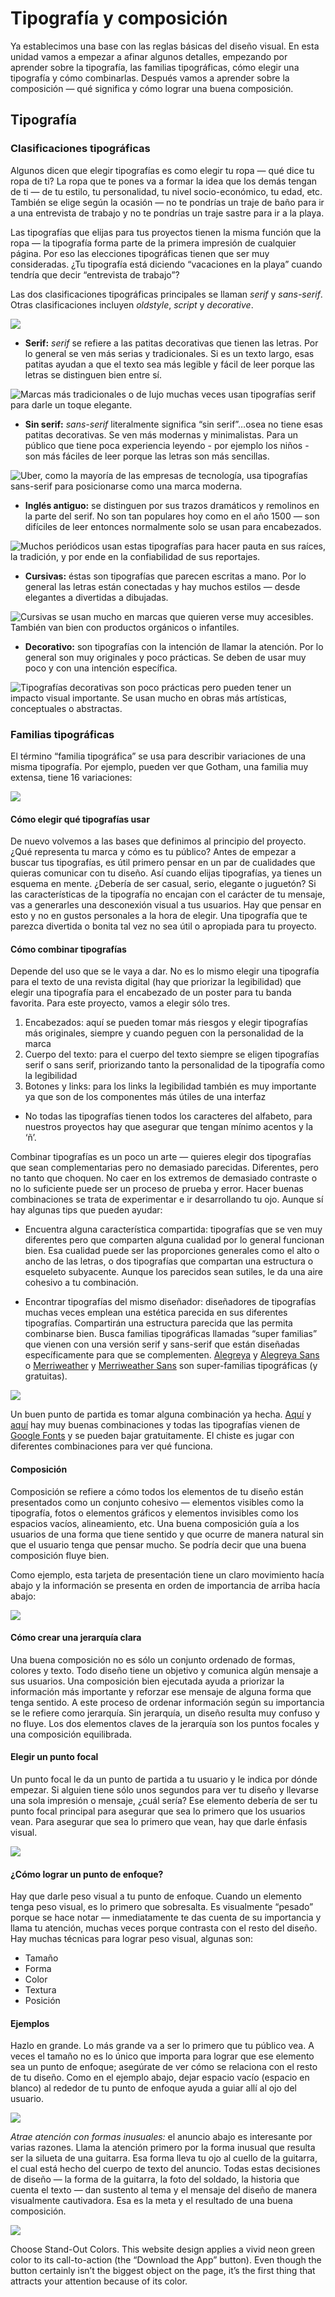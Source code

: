 # Tipografía y composición

Ya establecimos una base con las reglas básicas del diseño visual. En esta unidad vamos a empezar a afinar algunos detalles, empezando por aprender sobre la tipografía, las familias tipográficas, cómo elegir una tipografía y cómo combinarlas. Después vamos a aprender sobre la composición — qué significa y cómo lograr una buena composición.

## Tipografía

### Clasificaciones tipográficas

Algunos dicen que elegir tipografías es como elegir tu ropa — qué dice tu ropa de ti? La ropa que te pones va a formar la idea que los demás tengan de ti — de tu estilo, tu personalidad, tu nivel socio-económico, tu edad, etc. También se elige según la ocasión — no te pondrías un traje de baño para ir a una entrevista de trabajo y no te pondrías un traje sastre para ir a la playa. 

Las tipografías que elijas para tus proyectos tienen la misma función que la ropa — la tipografía forma parte de la primera impresión de cualquier página. Por eso las elecciones tipográficas tienen que ser muy consideradas. ¿Tu tipografía está diciendo “vacaciones en la playa” cuando tendría que decir “entrevista de trabajo”? 

Las dos clasificaciones tipográficas principales se llaman _serif_ y _sans-serif_. Otras clasificaciones incluyen _oldstyle_, _script_ y _decorative_.

![](https://lh4.googleusercontent.com/7bB_CEYhhThwZ340hWD0Y-9Fqc2ZHjtdM6gZXEj3NQ31bW8XvK2knhjIRkOFGT2EoZdMFYDJX4vS0LYoBZxUepKDThHrvEG-Ky9U3bF0Y33RhaULLQBIBXjrF4noljnVXkiW1uqzgTk)

- **Serif:** _serif_ se refiere a las patitas decorativas que tienen las letras. Por lo general se ven más serias y tradicionales. Si es un texto largo, esas patitas ayudan a que el texto sea más legible y fácil de leer porque las letras se distinguen bien entre sí.  

![Marcas más tradicionales o de lujo muchas veces usan tipografías serif para darle un toque elegante.](https://lh6.googleusercontent.com/tKuboloGErNhtiLSZhDOrfxPj_8QS4WNVOlrwzZgWEt3ZfW6pFe2vsakC0MZFfcsiXi4w4wn8yA6bQIj0jRKpfRCJuF6vppxdibWW3DIs3C89oStpP208laeRSK61wXN393RVSgkoEM)

- **Sin serif:** _sans-serif_ literalmente significa “sin serif”…osea no tiene esas patitas decorativas. Se ven más modernas y minimalistas. Para un público que tiene poca experiencia leyendo - por ejemplo los niños - son más fáciles de leer porque las letras son más sencillas. 

![Uber, como la mayoría de las empresas de tecnología, usa tipografías sans-serif para posicionarse como una marca moderna. ](https://lh4.googleusercontent.com/n8ciNTf_To3PqRGT8JbCWInEusS-DazNTK6r9xI-gYz-CEt0FTYQRY3Lmqz-2yXcPg4OTCzL5IlUl9OnidCqjkl98EMNWp0-JkdwLFDpDRjJe0K7OiLY-z5VJ-J3FoRQ31E9B0mJgwE)

- **Inglés antiguo:** se distinguen por sus trazos dramáticos y remolinos en la parte del serif. No son tan populares hoy como en el año 1500 — son difíciles de leer entonces normalmente solo se usan para encabezados. 

![Muchos periódicos usan estas tipografías para hacer pauta en sus raíces, la tradición, y por ende en la confiabilidad de sus reportajes.](https://lh6.googleusercontent.com/PpuhyIBf8TpdHwANL3zvwsaNmEp-skD3bRUCa8YaUfgwY2i5g5-crc4LCOmT_uwopWdglBATIqonxJ639L1BMeGPXAythab1-XdcwjXstZzzPd5ESKBoTKM1ImU9d1yBjPjGY2V3o6A)

- **Cursivas:** éstas son tipografías que parecen escritas a mano. Por lo general las letras están conectadas y hay muchos estilos — desde elegantes a divertidas a dibujadas. 

![Cursivas se usan mucho en marcas que quieren verse muy accesibles. También van bien con productos orgánicos o infantiles. ](https://lh4.googleusercontent.com/nP5Racuxs9Ya90s1-kNbw5ssGWf0Gvwwrmn-o6wsVUj3XPFdNNA8oM3mT1qehKyetMk1_zShNC4qFjigtUFmS673U-fxTdtseO2xvL9kAiPGsjWaPPOlCPjnkEHCowZIOWL0hyCrRgk)

- **Decorativo:** son tipografías con la intención de llamar la atención. Por lo general son muy originales y poco prácticas. Se deben de usar muy poco y con una intención específica. 

![Tipografías decorativas son poco prácticas pero pueden tener un impacto visual importante. Se usan mucho en obras más artísticas, conceptuales o abstractas.](https://lh3.googleusercontent.com/xVoVMag_OIb-rm6XV5s9Gx4lfT92p3LXExQzIDaXPW0PqM3jYKoHnAruC8m6emAcGuaXzm-8klCne46X-ZyZaz5_1gvwBYKsFiTW2ig7VOZtdp_el2UatSXkzgk7WRQlIHeRyjgLDoE)

### Familias tipográficas

El término “familia tipográfica” se usa para describir variaciones de una misma tipografía. Por ejemplo, pueden ver que Gotham, una familia muy extensa, tiene 16 variaciones:

![](https://lh4.googleusercontent.com/YIuIVacgi6-NHfdgyLyyI9nmui1wPY1X0ZpOuZf6dpJDPxQREdEkGEqPBQxjKX3FhyHhd3cAxTZs7OgbhI7n5n9QNYN-haWrBBBnf9EFRt-N21hhwgRzpezdVboN52pqLgVB2a0wL38)

#### Cómo elegir qué tipografías usar 

De nuevo volvemos a las bases que definimos al principio del proyecto. ¿Qué representa tu marca y cómo es tu público? Antes de empezar a buscar tus tipografías, es útil primero pensar en un par de cualidades que quieras comunicar con tu diseño. Así cuando elijas tipografías, ya tienes un esquema en mente. ¿Debería de ser casual, serio, elegante o juguetón? Si las características de la tipografía no encajan con el carácter de tu mensaje, vas a generarles una desconexión visual a tus usuarios. Hay que pensar en esto y no en gustos personales a la hora de elegir. Una tipografía que te parezca divertida o bonita tal vez no sea útil o apropiada para tu proyecto. 


#### Cómo combinar tipografías

Depende del uso que se le vaya a dar. No es lo mismo elegir una tipografía para el texto de una revista digital (hay que priorizar la legibilidad) que elegir una tipografía para el encabezado de un poster para tu banda favorita. Para este proyecto, vamos a elegir sólo tres. 


1. Encabezados: aquí se pueden tomar más riesgos y elegir tipografías más originales, siempre y cuando peguen con la personalidad de la marca
2. Cuerpo del texto: para el cuerpo del texto siempre se eligen tipografías serif o sans serif, priorizando tanto la personalidad de la tipografía como la legibilidad 
3. Botones y links: para los links la legibilidad también es muy importante ya que son de los componentes más útiles de una interfaz 

* No todas las tipografías tienen todos los caracteres del alfabeto, para nuestros proyectos hay que asegurar que tengan mínimo acentos y la ‘ñ’.  

Combinar tipografías es un poco un arte — quieres elegir dos tipografías que sean complementarias pero no demasiado parecidas. Diferentes, pero no tanto que choquen. No caer en los extremos de demasiado contraste o no lo suficiente puede ser un proceso de prueba y error. Hacer buenas combinaciones se trata de experimentar e ir desarrollando tu ojo. Aunque sí hay algunas tips que pueden ayudar:

- Encuentra alguna característica compartida: tipografías que se ven muy diferentes pero que comparten alguna cualidad por lo general funcionan bien. Esa cualidad puede ser las proporciones generales como el alto o ancho de las letras, o dos tipografías que compartan una estructura o esqueleto subyacente. Aunque los parecidos sean sutiles, le da una aire cohesivo a tu combinación. 

- Encontrar tipografías del mismo diseñador: diseñadores de tipografías muchas veces emplean una estética parecida en sus diferentes tipografías. Compartirán una estructura parecida que las permita combinarse bien. Busca familias tipográficas llamadas “super familias” que vienen con una versión serif y sans-serif que están diseñadas específicamente para que se complementen. [Alegreya](https://fonts.google.com/specimen/Alegreya) y [Alegreya Sans](https://fonts.google.com/specimen/Alegreya+Sans) o [Merriweather](https://fonts.google.com/specimen/Merriweather) y [Merriweather Sans](https://fonts.google.com/specimen/Merriweather+Sans) son super-familias tipográficas (y gratuitas). 

![](https://lh4.googleusercontent.com/FiJeJZ7iWQ9ciGQlzYzvNqQz8aDLq3wruNW2UAG4ur7I8Jc8F81rG8oEJVwqFcBTTZOVm_2FrP9IGc-f46v1Vi-ROG60gpysRfc4ItnlVNF_tlXOszcJnHQEtEB23IQ72SPyrcaLvBw)

Un buen punto de partida es tomar alguna combinación ya hecha. [Aquí](https://www.reliablepsd.com/ultimate-google-font-pairings/) y [aquí](http://fonts.greatsimple.io/eczar-worksans/) hay muy buenas combinaciones y todas las tipografías vienen de [Google Fonts](http://fonts.google.com/) y se pueden bajar gratuitamente. El chiste es jugar con diferentes combinaciones para ver qué funciona.  


#### Composición

Composición se refiere a cómo todos los elementos de tu diseño están presentados como un conjunto cohesivo — elementos visibles como la tipografía, fotos o elementos gráficos y elementos invisibles como los espacios vacíos, alineamiento, etc. Una buena composición guía a los usuarios de una forma que tiene sentido y que ocurre de manera natural sin que el usuario tenga que pensar mucho. Se podría decir que una buena composición fluye bien. 

Como ejemplo, esta tarjeta de presentación tiene un claro movimiento hacía abajo y la información se presenta en orden de importancia de arriba hacía abajo:

![](https://lh6.googleusercontent.com/Crvdp4jCu5YoWmItRrDvMq-gGwDFolR6DS6ExdgKNP1U15eGeU0OlvZ86-WpIQvh8PveLI1y5yztxkBG6PnTbQG451DaJftRbRf6_CgO2kpzy1VS4xLt5uYDL8eVRcfHUz17-YC_9js)

#### Cómo crear una jerarquía clara

Una buena composición no es sólo un conjunto ordenado de formas, colores y texto. Todo diseño tiene un objetivo y comunica algún mensaje a sus usuarios. Una composición bien ejecutada ayuda a priorizar la información más importante y reforzar ese mensaje de alguna forma que tenga sentido. A este proceso de ordenar información según su importancia se le refiere como jerarquía. Sin jerarquía, un diseño resulta muy confuso y no fluye.  Los dos elementos claves de la jerarquía son los puntos focales y una composición equilibrada. 


#### Elegir un punto focal

Un punto focal le da un punto de partida a tu usuario y le indica por dónde empezar. Si alguien tiene sólo unos segundos para ver tu diseño y llevarse una sola impresión o mensaje, ¿cuál sería? Ese elemento debería de ser tu punto focal principal para asegurar que sea lo primero que los usuarios vean. Para asegurar que sea lo primero que vean, hay que darle énfasis visual. 

![](https://lh5.googleusercontent.com/rRHPsgL7tTbAKO5GWr9hv6xJFKStTXkOEXncYX8E-tZ51XKBmm1M1wtvR53SiD19YApMcfMPS4vCOtamJLAWOfooOtAVdhVxyrZNLTxJEhZFGfImWh2rOBKdOBXCpdn7pzaBhso-O58)

#### ¿Cómo lograr un punto de enfoque? 

Hay que darle peso visual a tu punto de enfoque. Cuando un elemento tenga peso visual, es lo primero que sobresalta. Es visualmente “pesado” porque se hace notar — inmediatamente te das cuenta de su importancia y llama tu atención, muchas veces porque contrasta con el resto del diseño. Hay muchas técnicas para lograr peso visual, algunas son:


  - Tamaño
  - Forma
  - Color
  - Textura
  - Posición 

#### Ejemplos

Hazlo en grande. Lo más grande va a ser lo primero que tu público vea. A veces el tamaño no es lo único que importa para lograr que ese elemento sea un punto de enfoque; asegúrate de ver cómo se relaciona con el resto de tu diseño. Como en el ejemplo abajo, dejar espacio vacío (espacio en blanco) al rededor de tu punto de enfoque ayuda a guiar allí al ojo del usuario.

![](https://lh5.googleusercontent.com/Rt7jXEA-xAfF9a7NFDn3piiOCsY5dS_g--ZBonLDkrw3lZz7lbPTIlkL9F6ZLWUkKyoGDr7rOqls0VbVuKP7KCiwq2Ygochz9PWulaP1Xbh4aFX8BMkMF3UPOJArpga7ogpGHEnZQcE)

_Atrae atención con formas inusuales:_ el anuncio abajo es interesante por varias razones. Llama la atención primero por la forma inusual que resulta ser la silueta de una guitarra. Esa forma lleva tu ojo al cuello de la guitarra, el cual está hecho del cuerpo de texto del anuncio. Todas estas decisiones de diseño — la forma de la guitarra, la foto del soldado, la historia que cuenta el texto — dan sustento al tema y el mensaje del diseño de manera visualmente cautivadora. Esa es la meta y el resultado de una buena composición.  

![](https://lh6.googleusercontent.com/mAVAeC9CfjVF_NakS_htq4rpMs0Xjks1FMue_wR_IAvXo-gXEbbGaApOP42AiBmee7GBOUIf2ao65iKxQxT3mwb340W7-EhEv92MBZIR6VwhCRhWl6AcVocm3pT7jMdaVmSpy2o_wwk)

Choose Stand-Out Colors. This website design applies a vivid neon green color to its call-to-action (the “Download the App” button). Even though the button certainly isn’t the biggest object on the page, it’s the first thing that attracts your attention because of its color.
 
